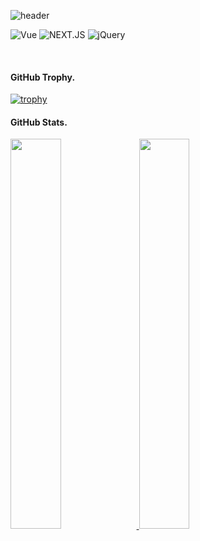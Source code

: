 
  
![header](https://capsule-render.vercel.app/api?type=waving&color=gradient&height=110&animation=fadeIn&text=Beomjun's%20GitHub%20🚗🚘🚛&fontSize=20&fontAlignY=20)

![Vue](https://img.shields.io/badge/Vue.js-35495E?style=for-the-badge&logo=vue.js&logoColor=4FC08D)
![NEXT.JS](https://img.shields.io/badge/Next.js-000?logo=nextdotjs&logoColor=fff&style=for-the-badge)
![jQuery](https://img.shields.io/badge/jQuery-0769AD?style=for-the-badge&logo=jquery&logoColor=white)

<br>
<h4>GitHub Trophy.</h4>

[![trophy](https://github-profile-trophy.vercel.app/?username=beom-jun-kim&theme=gruvbox&title=Repositories,PullRequest,Commits,Experience,Followers&margin-w=20)](https://github.com/beom-jun-kim/)


#### GitHub Stats.

<a href="s">
<img src="https://github-readme-stats.vercel.app/api?username=beom-jun-kim&hide=contribs&show=prs_merged,prs_merged_percentage&theme=apprentice&rank_icon=github&include_all_commits=true&show_icons=true&hide_border=true" width="40%"/>
</a>
<a href="s">
<img src="https://github-readme-streak-stats.herokuapp.com/?user=beom-jun-kim&theme=apprentice&hide_border=true" width="40%"/>
</a>


